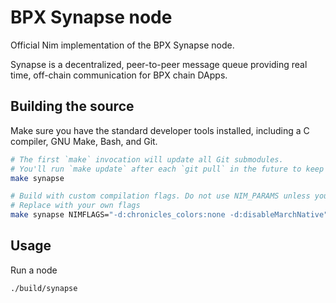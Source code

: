 # BPX Synapse node

Official Nim implementation of the BPX Synapse node.

Synapse is a decentralized, peer-to-peer message queue providing real time, off-chain communication for BPX chain DApps.

## Building the source

Make sure you have the standard developer tools installed, including a C compiler, GNU Make, Bash, and Git.

```bash
# The first `make` invocation will update all Git submodules.
# You'll run `make update` after each `git pull` in the future to keep those submodules updated.
make synapse

# Build with custom compilation flags. Do not use NIM_PARAMS unless you know what you are doing.
# Replace with your own flags
make synapse NIMFLAGS="-d:chronicles_colors:none -d:disableMarchNative"
```

## Usage

Run a node
```bash
./build/synapse
```